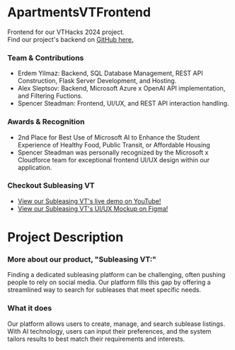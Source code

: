 # ApartmentsVTFrontend

Frontend for our VTHacks 2024 project.  
Find our project's backend on [GitHub here.](https://github.com/steadman1/VTHacks2024)

### Team & Contributions
- Erdem Yilmaz: Backend, SQL Database Management, REST API Construction, Flask Server Development, and Hosting.
- Alex Sleptsov: Backend, Microsoft Azure x OpenAI API implementation, and Filtering Fuctions.
- Spencer Steadman: Frontend, UI/UX, and REST API interaction handling.

### Awards & Recognition
- 2nd Place for Best Use of Microsoft AI to Enhance the Student Experience of Healthy Food, Public Transit, or Affordable Housing
- Spencer Steadman was personally recognized by the Microsoft x Cloudforce team for exceptional frontend UI/UX design within our application.

### Checkout Subleasing VT
- [View our Subleasing VT's live demo on YouTube!](https://www.youtube.com/watch?v=5c6yHzON0hU)
- [View our Subleasing VT's UI/UX Mockup on Figma!](https://www.figma.com/design/K2pl4ZdLcpzwLde3SBJfWd/Apartments-at-VT%E2%80%94UI%2FUX?node-id=0-1&t=RztsatAp0u5sWbfU-1)

# Project Description

### More about our product, "Subleasing VT:"
Finding a dedicated subleasing platform can be challenging, often pushing people to rely on social media. Our platform fills this gap by offering a streamlined way to search for subleases that meet specific needs.

### What it does
Our platform allows users to create, manage, and search sublease listings. With AI technology, users can input their preferences, and the system tailors results to best match their requirements and interests.
